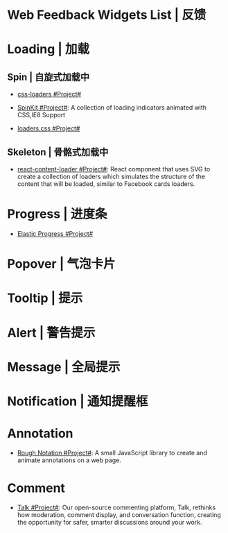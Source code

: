 # Web Feedback Widgets List | 反馈

# Loading | 加载

## Spin | 自旋式加载中

- [css-loaders #Project#](https://github.com/lukehaas/css-loaders)

- [SpinKit #Project#](https://github.com/tobiasahlin/SpinKit): A collection of loading indicators animated with CSS,IE8 Support

- [loaders.css #Project#](https://github.com/ConnorAtherton/loaders.css)

## Skeleton | 骨骼式加载中

- [react-content-loader #Project#](https://github.com/danilowoz/react-content-loader): React component that uses SVG to create a collection of loaders which simulates the structure of the content that will be loaded, similar to Facebook cards loaders.

# Progress | 进度条

- [Elastic Progress #Project#](https://github.com/codrops/ElasticProgress)

# Popover | 气泡卡片

# Tooltip | 提示

# Alert | 警告提示

# Message | 全局提示

# Notification | 通知提醒框

# Annotation 

- [Rough Notation #Project#](https://roughnotation.com): A small JavaScript library to create and animate annotations on a web page.

# Comment

- [Talk #Project#](https://github.com/coralproject/talk): Our open-source commenting platform, Talk, rethinks how moderation, comment display, and conversation function, creating the opportunity for safer, smarter discussions around your work.
